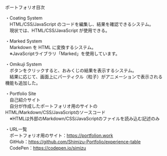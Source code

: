 ポートフォリオ目次  

・Coating System  
　HTML/CSS/JavaScript のコードを編集し、結果を確認できるシステム。  
　現状では、HTML/CSS/JavaScript が使用できる。  

・Marked System  
　Markdown を HTML に変換するシステム。  
　※JavaScriptライブラリ「Marked」を使用しています。 　

・Omikuji System  
　ボタンをクリックすると、おみくじの結果を表示するシステム。  
　結果に応じて、画面上にパーティクル（粒子）がアニメーションで表示される機能も追加した。   

・Portfolio Site  
　自己紹介サイト  
　自分が作成したポートフォリオ用のサイトのHTML/Markdown/CSS/JavaScriptのソースコード  
　※HTMLは外部のMarkdown/CSS/JavaScriptのファイルを読み込む記述のみ  

・URL一覧  
　ポートフォリオ用のサイト：https://portfolion.work  
　GitHub：https://github.com/Shimizu-Portfolio/experience-table  
　CodePen：https://codepen.io/simizu
